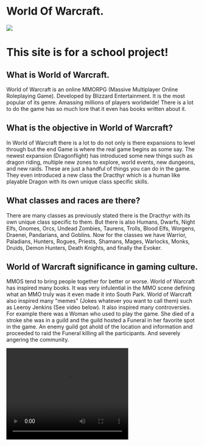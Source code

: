 <html>
<h1>World Of Warcraft.</h1>
<img src="Dragonflight.jpg" />

<h1>This site is for a school project!</h1>

<h2>What is World of Warcraft.</h2>
<p>World of Warcraft is an online MMORPG (Massive Multiplayer Online Roleplaying Game).
Developed by Blizzard Entertainment. It is the most popular of its genre. Amassing millions of players
worldwide! There is a lot to do the game has so much lore that it even has books written about it.
</p>

<h2>What is the objective in World of Warcraft?</h2>
<p>In World of Warcraft there is a lot to do not only is there expansions to level through but the end Game
is where the real game begins as some say. The newest expansion (Dragonflight) has introduced some new things
such as dragon riding, multiple new zones to explore, world events, new dungeons, and new raids. These are just a handful
of things you can do in the game. They even introduced a new class the Dracthyr which is a human like playable Dragon
with its own unique class specific skills.</p>

<h2>What classes and races are there?</h2>
<p>There are many classes as previously stated there is the Dracthyr with its own unique class specific to them.
But there is also Humans, Dwarfs, Night Elfs, Gnomes, Orcs, Undead Zombies, Taurens, Trolls,
Blood Elfs, Worgens, Draenei, Pandarians, and Goblins. Now for the classes we have Warrior, Paladians, Hunters, Rogues, Priests, Shamans,
Mages, Warlocks, Monks, Druids, Demon Hunters, Death Knights, and finally the Evoker.</p>

<h2>World of Warcraft significance in gaming culture.</h2>
<p>MMOS tend to bring people together for better or worse. World of Warcraft has inspired many books. It was very infulential in the MMO scene defining what an MMO truly was
it even made it into South Park. World of Warcraft also inspired many "memes" (Jokes whatever you want to call them) such as Leeroy Jenkins (See video below). It 
also inspired many controversies. For example there was a Woman who used to play the game. She died of a stroke she was in a guild and the guild hosted a Funeral in her 
favorite spot in the game. An enemy guild got ahold of the location and information and proceeded to raid the Funeral killing all the participants. And severely
angering the community.</p>
<video width="320" height="240" controls>
  <source src="Leeroy.mp4" type="video/mp4">
  <source src="movie.ogg" type="video/ogg">
Your browser does not support the video tag.
</video>
